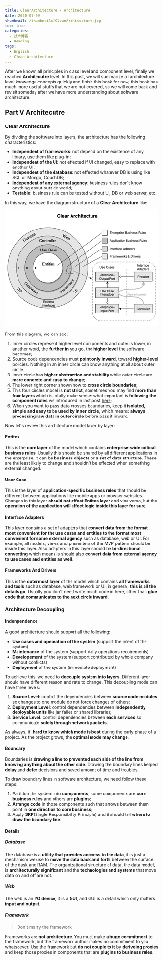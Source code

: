 ```yaml
---
title: ClearArchitecture - Architecture
date: 2020-07-09
thumbnail: /thumbnails/CleanArchitecture.jpg
toc: true
categories:
  - 技术博客
  - Reading
tags:
  - English
  - Clean Architecture
---
```


After we known all principles in class level and component level, finally we reached **Architecutre** level. In this post, we will summarize all architecture level knowedge concepts quickly and finish this book for now, this book has much more useful stuffs that we are not covered, so we will come back and revisit someday after we have more understanding about software architecture.

<!-- more -->

## Part V Architecutre

### Clear Architecture

By dividing the software into layers, the architecture has the following characteristics:

- **Independent of frameworks**: not depend on the existence of any library, use them like plug-in;
- **Independent of the UI**: not effected if UI changed, easy to replace with another UI;
- **Independent of the database**: not effected whatever DB is using like SQL or Mongo, CouchDB;
- **Independent of any external agency**: business rules don't know anything about outside world;
- **Testable**: business rule can be tested without UI, DB or web server, etc.

In this way, we have the diagram structure of a **Clear Architecture** like:

![](https://raw.githubusercontent.com/Yunze-Li/BlogPictures/master/BlogPictures/pictures/clear_architecture.png)

From this diagram, we can see:

1. Inner circles represent higher level components and outer is lower, in another word, the **further in** you go, the **higher level** the software becomes;
2. Source code dependencies must **point only inward**, toward **higher-level** policies. Nothing in an inner circle can know anything at all about outer circle.
3. Inner circle has **higher abstraction and stability** while outer circle are **more concrete and easy to change**;
4. The lower right corner shown how to **cross circle boundaries**;
5. This four circles model is **not strict**, sometimes you may find **more than four layers** which is totally make sense: what important is **following the component rules** we introduced in last post [here](https://yunze-li.github.io/2020/07/09/ClearArchitecture2/);
6. When you want to pass data crosses boundaries, keep it **isolated, simple and easy to be used by inner circle**, which means: **always processing raw data in outer circle** before pass it inward.

Now let's review this architecture model layer by layer:

#### Entites

This is the **core layer** of the model which contains **enterprise-wide critical business rules**. Usually this should be shared by all different applications in the enterprise, it can be **business objects** or **a set of data structure**. These are the least likely to change and shouldn't be effected when something external changed.

#### User Case

This is the layer of **application-specific business rules** that should be different between applications like mobile apps or browser websites. Changes in this layer **should not affect Entites layer** and vice versa, but the **operation of the application will affect logic inside this layer for sure**.

#### Interface Adapters

This layer contains a set of adapters that **convert data from the format most convenient for the use cases and entities to the format most convenient for some external agency** such as database, web or UI. For example, all models, views and presenters of the MVP pattern should be inside this layer. Also adapters in this layer should be **bi-directional converting** which means is should also **convert data from external agency to use cases and entities as well**.

#### Frameworks And Drivers

This is the **outermost layer** of the model which contains **all frameworks and tools** such as database, web framework or UI, in general, **this is all the details go**. Usually you don't need write much code in here, other than **glue code that communicates to the next circle inward**.

### Architecture Decoupling

#### Indenpendence

A good architecture should support all the following:

- **Use cases and opearation of the system** (support the intent of the system)
- **Maintenance** of the system (support daily operations requirements)
- **Developement** of the system (support contributed by whole company without conflicts)
- **Deployment** of the system (immediate deployment)

To achieve this, we need to **decouple system into layers**. Different layer should have different reason and rate to change. This decoupling mode can have three levels:

1. **Source Level**: control the dependencies between **source code modules** so changes to one module do not force changes of others;
2. **Deployment Level**: control dependencies between **independently deployable units** like jar failes or shared libraries;
3. **Service Level**: control dependencies between **each services** so communicate **solely through network packets**.

As always, it' **hard to know which mode is best** during the early phase of a project. As the project grows, the **optimal mode may change**.

#### Boundary

Boundaries is **drawing a line to prevented each side of the line from knowing anything about the other side**. Drawing the boundary lines helped **delay** and **defer** decisions and saved amount of time and troubles.

To draw boundary lines in software architecture, we need follow these steps:

1. Partition the system into **components**, some components are **core business rules** and others are **plugins**;
2. **Arrange code** in those components such that arrows between them point in **one direction to core business**;
3. Apply **SRP**(Single Responsibility Principle) and it should tell **where to draw the boundary line**.

#### Details

##### Database

The database is a **utility that provides acccess to the data**, it is just a mechanism we use to **move the data back and forth** between the surface of the dask and RAM. The organizational structure of data, the data model, is **architecturally significant** and the **technologies and systems** that move data on and off are not.

##### Web

The web is an **I/O device**, it is a **GUI**, and GUI is a detail which only matters **input and output**.

##### Framework

> Don't marry the framework!

Frameworks are **not architecture**. You must make **a huge commitment** to the framework, but the framework author makes no commitment to you whatsoever. Use the framework but **do not couple to it** by **deriveing proxies** and keep those proxies in components that are **plugins to business rules**.
